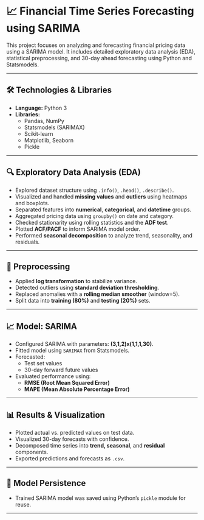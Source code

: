 # 📈 Financial Time Series Forecasting using SARIMA

This project focuses on analyzing and forecasting financial pricing data using a SARIMA model. It includes detailed exploratory data analysis (EDA), statistical preprocessing, and 30-day ahead forecasting using Python and Statsmodels.

---

## 🛠️ Technologies & Libraries

- **Language:** Python 3
- **Libraries:** 
  - Pandas, NumPy
  - Statsmodels (SARIMAX)
  - Scikit-learn
  - Matplotlib, Seaborn
  - Pickle

---

## 🔍 Exploratory Data Analysis (EDA)

- Explored dataset structure using `.info()`, `.head()`, `.describe()`.
- Visualized and handled **missing values** and **outliers** using heatmaps and boxplots.
- Separated features into **numerical**, **categorical**, and **datetime** groups.
- Aggregated pricing data using `groupby()` on date and category.
- Checked stationarity using rolling statistics and the **ADF test**.
- Plotted **ACF/PACF** to inform SARIMA model order.
- Performed **seasonal decomposition** to analyze trend, seasonality, and residuals.

---

## 🔁 Preprocessing

- Applied **log transformation** to stabilize variance.
- Detected outliers using **standard deviation thresholding**.
- Replaced anomalies with a **rolling median smoother** (window=5).
- Split data into **training (80%)** and **testing (20%)** sets.

---

## 📈 Model: SARIMA

- Configured SARIMA with parameters: **(3,1,2)x(1,1,1,30)**.
- Fitted model using `SARIMAX` from Statsmodels.
- Forecasted:
  - Test set values
  - 30-day forward future values
- Evaluated performance using:
  - **RMSE (Root Mean Squared Error)**
  - **MAPE (Mean Absolute Percentage Error)**

---

## 📊 Results & Visualization

- Plotted actual vs. predicted values on test data.
- Visualized 30-day forecasts with confidence.
- Decomposed time series into **trend, seasonal**, and **residual** components.
- Exported predictions and forecasts as `.csv`.
---

## 💾 Model Persistence

- Trained SARIMA model was saved using Python’s `pickle` module for reuse.

---

